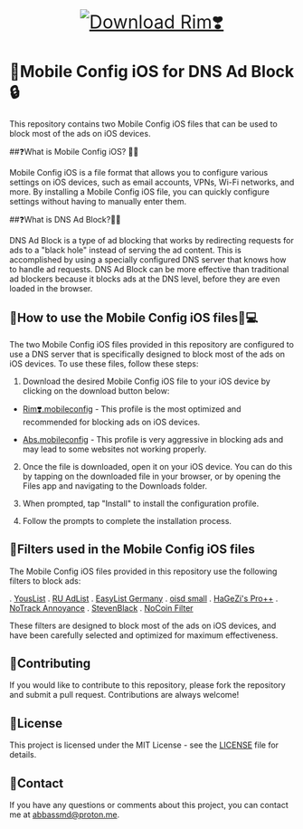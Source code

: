 <div align="center" style="font-size: 32px;">
  <a href="https://github.com/abbassmd/Adblockdns/raw/main/Rim❣️.mobileconfig">
    <img src="https://img.shields.io/badge/Rim❣️-Download-brightgreen" alt="Download Rim❣️">
  </a>
</div>


# 📱Mobile Config iOS for DNS Ad Block🔒

This repository contains two Mobile Config iOS files that can be used to block most of the ads on iOS devices.

##❓What is Mobile Config iOS? 📱🔧

Mobile Config iOS is a file format that allows you to configure various settings on iOS devices, such as email accounts, VPNs, Wi-Fi networks, and more. By installing a Mobile Config iOS file, you can quickly configure settings without having to manually enter them.

##❓What is DNS Ad Block?🚫📰

DNS Ad Block is a type of ad blocking that works by redirecting requests for ads to a "black hole" instead of serving the ad content. This is accomplished by using a specially configured DNS server that knows how to handle ad requests. DNS Ad Block can be more effective than traditional ad blockers because it blocks ads at the DNS level, before they are even loaded in the browser.

## 🔧How to use the Mobile Config iOS files📲💻

The two Mobile Config iOS files provided in this repository are configured to use a DNS server that is specifically designed to block most of the ads on iOS devices. To use these files, follow these steps:

1. Download the desired Mobile Config iOS file to your iOS device by clicking on the download button below:

  
  - [Rim❣️.mobileconfig](https://github.com/abbassmd/Adblockdns/raw/main/Rim❣️.mobileconfig) - This profile is the most optimized and recommended for blocking ads on iOS devices.


  - [Abs.mobileconfig](https://github.com/abbassmd/Adblockdns/raw/main/AbbassDns.mobileconfig) - This profile is very aggressive in blocking ads and may lead to some websites not working properly.

2. Once the file is downloaded, open it on your iOS device. You can do this by tapping on the downloaded file in your browser, or by opening the Files app and navigating to the Downloads folder.

3. When prompted, tap "Install" to install the configuration profile.

4. Follow the prompts to complete the installation process.

## 🚫Filters used in the Mobile Config iOS files

The Mobile Config iOS files provided in this repository use the following filters to block ads:

. [YousList](https://raw.githubusercontent.com/yous/YousList/master/hosts.txt)
. [RU AdList](https://easylist-downloads.adblockplus.org/ruadlist.txt)
. [EasyList Germany](https://easylist-downloads.adblockplus.org/easylistgermany.txt)
. [oisd small](https://raw.githubusercontent.com/sjhgvr/oisd/main/domainswild_small.txt)
. [HaGeZi's Pro++](https://raw.githubusercontent.com/hagezi/dns-blocklists/main/wildcard/pro.plus.txt)
. [NoTrack Annoyance](https://gitlab.com/quidsup/notrack-annoyance-blocklist/-/raw/master/annoyance.list)
. [StevenBlack](https://raw.githubusercontent.com/StevenBlack/hosts/master/data/add.Risk/hosts)
. [NoCoin Filter](https://raw.githubusercontent.com/hoshsadiq/adblock-nocoin-list/master/hosts.txt)


These filters are designed to block most of the ads on iOS devices, and have been carefully selected and optimized for maximum effectiveness.


## 🤝Contributing

If you would like to contribute to this repository, please fork the repository and submit a pull request. Contributions are always welcome!

## 📝License

This project is licensed under the MIT License - see the [LICENSE](https://github.com/abbassmd/Adblockdns/edit/main/README.md) file for details.

## 📧Contact

If you have any questions or comments about this project, you can contact me at abbassmd@proton.me.
